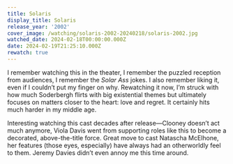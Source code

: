 ```yaml
---
title: Solaris
display_title: Solaris
release_year: '2002'
cover_image: /watching/solaris-2002-20240218/solaris-2002.jpg
watched_date: 2024-02-18T00:00:00.000Z
date: 2024-02-19T21:25:10.000Z
rewatch: true
---
```

I remember watching this in the theater, I remember the puzzled reception from audiences, I remember the _Solar Ass_ jokes. I also remember liking it, even if I couldn’t put my finger on why. Rewatching it now, I’m struck with how much Soderbergh flirts with big existential themes but ultimately focuses on matters closer to the heart: love and regret. It certainly hits much harder in my middle age.

Interesting watching this cast decades after release—Clooney doesn’t act much anymore, Viola Davis went from supporting roles like this to become a decorated, above-the-title force. Great move to cast Natascha McElhone, her features (those eyes, especially) have always had an otherworldly feel to them. Jeremy Davies didn’t even annoy me this time around.
